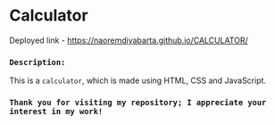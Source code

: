 # Calculator
Deployed link - https://naoremdiyabarta.github.io/CALCULATOR/

### `Description:`
This is a `calculator`, which is made using HTML, CSS and JavaScript.

###  `Thank you for visiting my repository; I appreciate your interest in my work!`
